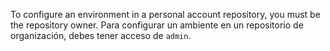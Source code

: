 To configure an environment in a personal account repository, you must be the repository owner. Para configurar un ambiente en un repositorio de organización, debes tener acceso de `admin`.
